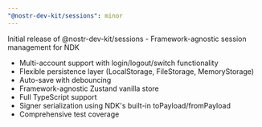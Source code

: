 ```yaml
---
"@nostr-dev-kit/sessions": minor
---
```


Initial release of @nostr-dev-kit/sessions - Framework-agnostic session management for NDK

- Multi-account support with login/logout/switch functionality
- Flexible persistence layer (LocalStorage, FileStorage, MemoryStorage)
- Auto-save with debouncing
- Framework-agnostic Zustand vanilla store
- Full TypeScript support
- Signer serialization using NDK's built-in toPayload/fromPayload
- Comprehensive test coverage
